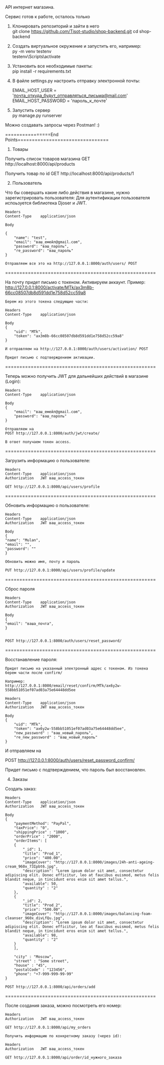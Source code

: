 API интернет магазина.

Сервис готов к работе, осталось только 
1. Клонировать репозиторий и зайти в него  
git clone https://github.com/Tisot-studio/shop-backend.git
cd shop-backend

2. Создать виртуальное окружение и запустить его, например:  
py -m venv testenv  
testenv\Scripts\activate 

3. Установить все необходимые пакеты:  
pip install -r requirements.txt

4. В файле settings.py настроить отправку электронной почты:

    EMAIL_HOST_USER = 'почта_откуда_будут_отправляться_письма@mail.com'  
    EMAIL_HOST_PASSWORD = 'пароль_к_почте'

5. Запустить сервер  
py manage.py runserver

Можно создавать запросы через Postman! :)

================End Points================================

1. Товары

Получить список товаров магазина 
    GET http://localhost:8000/api/products


Получить товар по id 
    GET http://localhost:8000/api/products/1

2. Пользователь

Что бы совершать какие либо действия в магазине, нужно зарегистрировать пользователя:
Для аутентификации пользователя испоьзуется библиотека Djoser и JWT.
    
    Headers
    Content-Type    application/json

    Body

    {   
        "name": "test",
        "email": "ваш_емейл@gmail.com",
        "password": "ваш_пароль",
        "re_password": "ваш_пароль"
    }

    Отправляем все это на http://127.0.0.1:8000/auth/users/ POST

=====================================================

На почту придет письмо с токеном. Активируем аккаунт.
    Пример: http://127.0.0.1:8000/activate/MTk/ax3m8b-66cc08507db8d591dd1e758d52cc59a8

    Берем из этого токена следующие части:

    Headers
    Content-Type    application/json

    Body
    {
        "uid": "MTk",
        "token": "ax3m8b-66cc08507db8d591dd1e758d52cc59a8"
    }

    И отправляем на http://127.0.0.1:8000/auth/users/activation/ POST

    Придет письмо с подтверждением активации.

=====================================================

Теперь можно получить JWT для дальнейших действий в магазине (Login):

    Headers
    Content-Type    application/json

    Body
    {
        "email": "ваш_емейл@gmail.com",
        "password": "ваш_пароль"
    }

    Отправляем на 
    POST http://127.0.0.1:8000/auth/jwt/create/ 

    В ответ получаем токен access.

=====================================================

Загрузить информацию о пользователе:

    Headers
    Content-Type    application/json
    Authorization   JWT ваш_access_токен

    GET http://127.0.0.1:8000/api/users/profile

=====================================================

Обновить информацию о пользователе:
    
    Headers
    Content-Type    application/json
    Authorization   JWT ваш_access_токен

    Body
    {
    "name": "Mulan",
    "email": "",
    "password": ""
    }

    Обновить можно имя, почту и пароль

    PUT http://127.0.0.1:8000/api/users/profile/update

=====================================================

Сброс пароля

    Headers
    Content-Type    application/json
    Authorization   JWT ваш_access_токен

    Body
    {
    "email": "ваша_почта",
    }


    POST http://127.0.0.1:8000/auth/users/reset_password/

=====================================================

Восстанавление пароля:

    Придет письмо на указанный электронный адрес с токеном. Из токена берем части после confirm/

    Например:
    http://127.0.0.1:8000/email/reset/confirm/MTk/ax6y2w-558bb51051ef07ad03a75e64448dd5ee

    Headers
    Content-Type    application/json
    Authorization   JWT ваш_access_токен

    Body
    {
        "uid": "MTk",
        "token": "ax6y2w-558bb51051ef07ad03a75e64448dd5ee",
        "new_password" : "ваш_новый_пароль",
        "re_new_password" : "ваш_новый_пароль"
    }
И отправляем на

POST http://127.0.0.1:8000/auth/users/reset_password_confirm/

Придет письмо с подтверждением, что пароль был восстановлен.


4. Заказы

Создать заказ:

    Headers
    Content-Type    application/json
    Authorization   JWT ваш_access_токен

    Body
    {
        "paymentMethod": "PayPal",
        "taxPrice": "0",
        "shippingPrice" : "1000",
        "orderPrice" : "2000",
        "orderItems": [
        {
            "_id": 1,
            "title": "Prod_1",
            "price": "400.00",
            "imageCover": "http://127.0.0.1:8000/images/24h-anti-ageing-cream_960x_73Ipbt6.jpg",
            "description": "Lorem ipsum dolor sit amet, consectetur adipiscing elit. Donec efficitur, leo at faucibus euismod, metus felis blandit neque, in tincidunt eros enim sit amet tellus.",
            "available": 50,
            "quantity" : "2"
        },
        {
            "_id": 2,
            "title": "Prod_2",
            "price": "500.00",
            "imageCover": "http://127.0.0.1:8000/images/balancing-foam-cleanser_960x_divLfQu.jpg",
            "description": "Lorem ipsum dolor sit amet, consectetur adipiscing elit. Donec efficitur, leo at faucibus euismod, metus felis blandit neque, in tincidunt eros enim sit amet tellus.",
            "available": 98,
            "quantity" : "2"
        }
        ],

        "city" : "Moscow",
        "street" : "Some street",
        "house" : "45",
        "postalCode" : "123456",
        "phone": "+7-999-999-99-99"
    }

    POST http://127.0.0.1:8000/api/orders/add

=====================================================

После создания заказа, можно посмотреть его номер:
    
    Headers
    Authorization   JWT ваш_access_токен

    GET http://127.0.0.1:8000/api/my_orders

    Получить информацию по конкретному заказу (через id):

    Headers
    Authorization   JWT ваш_access_токен

    GET http://127.0.0.1:8000/api/order/id_нужного_заказа
